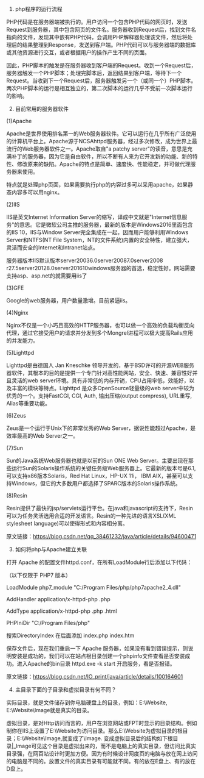 1. php程序的运行流程

PHP代码是在服务器端被执行的。用户访问一个包含PHP代码的网页时，发送Request到服务器，其中包含网页的文件名。服务器收到Request后，找到文件名指向的文件，发现其中嵌有PHP代码，会调用PHP解释器处理该文件，然后将处理后的结果整理到Response，发送到客户端。PHP代码可以与服务器端的数据库或其他资源进行交互，或者根据用户的操作产生不同的页面。

因此，PHP脚本的触发是在服务器收到客户端的Request。收到一个Request后，服务器触发一个PHP脚本；处理完脚本后，返回结果到客户端，等待下一个Request。当收到下一个Request后，服务器触发另一个（或同一个）PHP脚本。两次PHP脚本的运行是相互独立的，第二次脚本的运行几乎不受前一次脚本运行的影响。

2. 目前常用的服务器软件

(1)Apache

Apache是世界使用排名第一的Web服务器软件。它可以运行在几乎所有广泛使用的计算机平台上。Apache源于NCSAhttpd服务器，经过多次修改，成为世界上最流行的Web服务器软件之一。Apache取自"a patchy server"的读音，意思是充满补丁的服务器，因为它是自由软件，所以不断有人来为它开发新的功能、新的特性、修改原来的缺陷。Apache的特点是简单、速度快、性能稳定，并可做代理服务器来使用。

特点就是处理php页面，如果需要执行php的内容过多可以采用apache，如果静态内容多可以用nginx。

(2)IIS

IIS是英文Internet Information Server的缩写，译成中文就是"Internet信息服务"的意思。它是微软公司主推的服务器，最新的版本是Windows2016里面包含的IIS 10，IIS与Window Server完全集成在一起，因而用户能够利用Windows Server和NTFS(NT File System，NT的文件系统)内置的安全特性，建立强大，灵活而安全的Internet和Intranet站点。

服务器版本IIS默认版本server20036.0server20087.0server2008 r27.5server20128.0server201610windows服务器的首选，稳定性好。网站需要支持asp、asp.net的就需要用iis了

(3)GFE

Google的web服务器，用户数量激增。目前紧逼iis。

(4)Nginx

Nginx不仅是一个小巧且高效的HTTP服务器，也可以做一个高效的负载均衡反向代理，通过它接受用户的请求并分发到多个Mongrel进程可以极大提高Rails应用的并发能力。

(5)Lighttpd

Lighttpd是由德国人 Jan Kneschke 领导开发的，基于BSD许可的开源WEB服务器软件，其根本的目的是提供一个专门针对高性能网站，安全、快速、兼容性好并且灵活的web server环境。具有非常低的内存开销，CPU占用率低，效能好，以及丰富的模块等特点。Lighttpd 是众多OpenSource轻量级的web server中较为优秀的一个。支持FastCGI, CGI, Auth, 输出压缩(output compress), URL重写, Alias等重要功能。

(6)Zeus

Zeus是一个运行于Unix下的非常优秀的Web Server，据说性能超过Apache，是效率最高的Web Server之一。

(7)Sun

Sun的Java系统Web服务器也就是以前的Sun ONE Web Server。主要出现在那些运行Sun的Solaris操作系统的关键任务级Web服务器上。它最新的版本号是6.1,可以支持x86版本Solaris，Red Hat Linux，HP-UX 11i， IBM AIX，甚至可以支持Windows，但它的大多数用户都选择了SPARC版本的Solaris操作系统。

(8)Resin

Resin提供了最快的jsp/servlets运行平台。在java和javascript的支持下，Resin可以为任务灵活选用合适的开发语言。Resin的一种先进的语言XSL(XML stylesheet language)可以使得形式和内容相分离。



原文链接：https://blog.csdn.net/qq_38461232/java/article/details/94600471



3. 如何将php与Apache建立关联

打开 Apache 的配置文件httpd.conf，在所有LoadModule行后添加以下代码：

（以下仅限于 PHP7 版本）

LoadModule php7_module "C:/Program Files/php/php7apache2_4.dll"

<IfModule php7_module>

  AddHandler application/x-httpd-php .php

  AddType application/x-httpd-php .php .html

  PHPIniDir "C:/Program Files/php"  

</IfModule>

搜索DirectoryIndex 在后面添加 index.php index.htm

保存文件后，现在我们重启一下 Apache 服务器，如果没有看到错误提示，则说明安装是成功的，我们可以在站点根目录创建一个phpinfo文件查看是否安装成功。进入Apache的bin目录 httpd.exe -k start 开启服务，看是否报错。



原文链接：https://blog.csdn.net/IO_print/java/article/details/100164601

4. 主目录下面的子目录和虚拟目录有何不同？

实际目录，就是文件储存到你电脑硬盘上的目录，例如：E:\Website, E:\Website\Image就是真实的目录。

虚拟目录，是对Http访问而言的，用户在浏览网站或FPT时显示的目录结构。例如制你在IIS上设置了E:\Website为访问目录。那么E:\Website为虚拟目录的根目录；E:\Website\Image,就变成了\Image. 变成虚拟目录后的结构如下根目录|_Image可见这个目录是虚拟出来的，而不是电脑上的真实目录，但访问比真实目录强，在网百站设计时更加方便。因为有时候设计网度页的电脑与放在网上访问的电脑是不同的。放置文件的真实目录有可能就不同。有的放在E盘上、有的放在D盘上。


